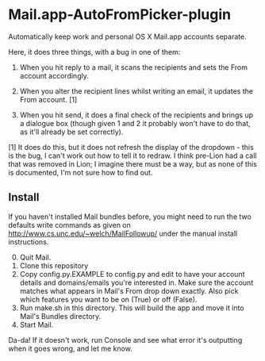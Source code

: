 Mail.app-AutoFromPicker-plugin
==============================

Automatically keep work and personal OS X Mail.app accounts separate.

Here, it does three things, with a bug in one of them:

1. When you hit reply to a mail, it scans the recipients and sets the From
   account accordingly.

2. When you alter the recipient lines whilst writing an email, it updates the
   From account. [1]

3. When you hit send, it does a final check of the recipients and brings up a
   dialogue box (though given 1 and 2 it probably won't have to do that, as
   it'll already be set correctly).

[1] It does do this, but it does not refresh the display of the dropdown - this
is the bug, I can't work out how to tell it to redraw. I think pre-Lion had a
call that was removed in Lion; I imagine there must be a way, but as none of
this is documented, I'm not sure how to find out.

Install
-------

If you haven't installed Mail bundles before, you might need to run the two
defaults write commands as given on http://www.cs.unc.edu/~welch/MailFollowup/
under the manual install instructions.

0. Quit Mail.
1. Clone this repository
2. Copy config.py.EXAMPLE to config.py and edit to have your account details
   and domains/emails you're interested in. Make sure the account matches what
   appears in Mail's From drop down exactly. Also pick which features you want
   to be on (True) or off (False).
3. Run make.sh in this directory. This will build the app and move it into
   Mail's Bundles directory.
4. Start Mail.

Da-da! If it doesn't work, run Console and see what error it's outputting when
it goes wrong, and let me know.

